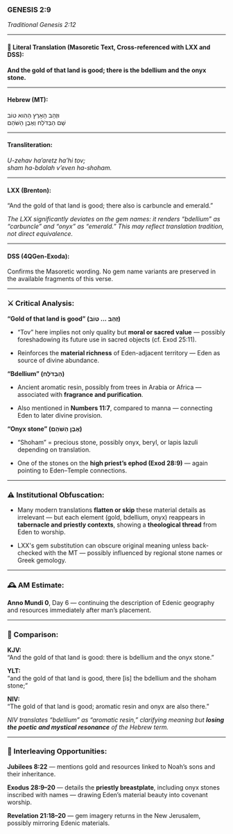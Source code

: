 ### **GENESIS 2:9**

_Traditional Genesis 2:12_

---

#### 📜 Literal Translation (Masoretic Text, Cross-referenced with LXX and DSS):

**And the gold of that land is good; there is the bdellium and the onyx stone.**

---

#### Hebrew (MT):

וּזְהַב הָאָרֶץ הַהִוא טוֹב  
שָׁם הַבְּדֹלַח וְאֶבֶן הַשֹּׁהַם

---

#### Transliteration:

_U-zehav ha’aretz ha’hi tov;  
sham ha-bdolah v’even ha-shoham._

---

#### LXX (Brenton):

“And the gold of that land is good; there also is carbuncle and emerald.”

_The LXX significantly deviates on the gem names: it renders “bdellium” as “carbuncle” and “onyx” as “emerald.” This may reflect translation tradition, not direct equivalence._

---

#### DSS (4QGen-Exoda):

Confirms the Masoretic wording. No gem name variants are preserved in the available fragments of this verse.

---

### ⚔️ Critical Analysis:

**“Gold of that land is good” (זְהַב ... טוֹב)**

- “Tov” here implies not only quality but **moral or sacred value** — possibly foreshadowing its future use in sacred objects (cf. Exod 25:11).
    
- Reinforces the **material richness** of Eden-adjacent territory — Eden as source of divine abundance.
    

**“Bdellium” (הַבְּדֹלַח)**

- Ancient aromatic resin, possibly from trees in Arabia or Africa — associated with **fragrance and purification**.
    
- Also mentioned in **Numbers 11:7**, compared to manna — connecting Eden to later divine provision.
    

**“Onyx stone” (אֶבֶן הַשֹּׁהַם)**

- “Shoham” = precious stone, possibly onyx, beryl, or lapis lazuli depending on translation.
    
- One of the stones on the **high priest’s ephod (Exod 28:9)** — again pointing to Eden–Temple connections.
    

---

### ⚠️ Institutional Obfuscation:

- Many modern translations **flatten or skip** these material details as irrelevant — but each element (gold, bdellium, onyx) reappears in **tabernacle and priestly contexts**, showing a **theological thread** from Eden to worship.
    
- LXX's gem substitution can obscure original meaning unless back-checked with the MT — possibly influenced by regional stone names or Greek gemology.
    

---

### 🕰️ AM Estimate:

**Anno Mundi 0**, Day 6 — continuing the description of Edenic geography and resources immediately after man’s placement.

---

### 📖 Comparison:

**KJV:**  
“And the gold of that land is good: there is bdellium and the onyx stone.”

**YLT:**  
“and the gold of that land is good, there [is] the bdellium and the shoham stone;”

**NIV:**  
“The gold of that land is good; aromatic resin and onyx are also there.”

_NIV translates “bdellium” as “aromatic resin,” clarifying meaning but **losing the poetic and mystical resonance** of the Hebrew term._

---

### 🔗 Interleaving Opportunities:

**Jubilees 8:22** — mentions gold and resources linked to Noah’s sons and their inheritance.

**Exodus 28:9–20** — details the **priestly breastplate**, including onyx stones inscribed with names — drawing Eden’s material beauty into covenant worship.

**Revelation 21:18–20** — gem imagery returns in the New Jerusalem, possibly mirroring Edenic materials.